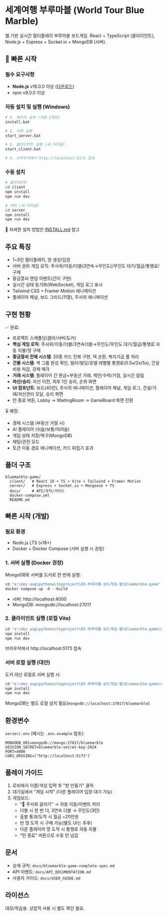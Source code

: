 # 세계여행 부루마블 (World Tour Blue Marble)

웹 기반 실시간 멀티플레이 부루마블 보드게임. React + TypeScript (클라이언트), Node.js + Express + Socket.io + MongoDB (서버).

## 🚀 빠른 시작

### 필수 요구사항
- **Node.js** v18.0.0 이상 ([다운로드](https://nodejs.org/))
- npm v9.0.0 이상

### 자동 설치 및 실행 (Windows)
```bash
# 1. 패키지 설치 (처음 1회만)
install.bat

# 2. 서버 실행
start_server.bat

# 3. 클라이언트 실행 (새 터미널)
start_client.bat

# 4. 브라우저에서 http://localhost:5173 접속
```

### 수동 설치
```bash
# 클라이언트
cd client
npm install
npm run dev

# 서버 (새 터미널)
cd server
npm install
npm run dev
```

📖 자세한 설치 방법은 [INSTALL.md](INSTALL.md) 참고

## 주요 특징
- 1~5인 멀티플레이, 방 생성/입장
- 서버 권위 게임 로직: 주사위/이동/더블(3연속→무인도)/무인도 대기/월급/통행료/구매
- 황금열쇠 랜덤 이벤트(간이 구현)
- 실시간 상태 동기화(WebSocket), 게임 로그 표시
- Tailwind CSS + Framer Motion 애니메이션
- 플레이어 패널, 보드 그리드(11열), 주사위 애니메이션

## 구현 현황
✅ 완료:
- 프로젝트 스캐폴딩(클라/서버/도커)
- **핵심 게임 로직**: 주사위/이동/더블/3연속더블→무인도/무인도 대기/월급/통행료 자동 지불/땅 구매
- **황금열쇠 전체 시스템**: 20종 카드 전체 구현, 덱 순환, 복지기금 풀 처리
- **건물 시스템**: 색 그룹 완성 확인, 빌라/빌딩/호텔 레벨별 통행료(0.5x/2x/5x), 건설 비용 차감, 강제 매각
- **거래 시스템**: 플레이어 간 현금+부동산 거래, 제안/수락/거절, 실시간 알림
- **파산/승리**: 자산 이전, 최후 1인 승리, 순위 화면
- **UI 컴포넌트**: 보드(40칸), 주사위 애니메이션, 플레이어 패널, 게임 로그, 건설/거래/자산관리 모달, 승리 화면
- 턴 종료 버튼, Lobby → WaitingRoom → GameBoard 화면 전환

⏳ 예정:
- 경매 시스템 (부동산 거절 시)
- AI 플레이어 (쉬움/보통/어려움)
- 게임 상태 저장/복구(MongoDB)
- 채팅/관전 모드
- 토큰 이동 경로 애니메이션, 카드 뒤집기 효과

## 폴더 구조
```
bluemarble-game/
  client/   # React 18 + TS + Vite + Tailwind + Framer Motion
  server/   # Express + Socket.io + Mongoose + TS
  docs/     # API/규칙/가이드
  docker-compose.yml
  README.md
```

## 빠른 시작 (개발)

### 필요 환경
- Node.js LTS (v18+)
- Docker + Docker Compose (서버 실행 시 권장)

### 1. 서버 실행 (Docker 권장)
MongoDB와 서버를 도커로 한 번에 실행:
```powershell
cd "e:\dev aug\pythonw\toyproject\03-부루마블-보드게임-웹\bluemarble-game"
docker compose up -d --build
```
- 서버: http://localhost:4000
- MongoDB: mongodb://localhost:27017

### 2. 클라이언트 실행 (로컬 Vite)
```powershell
cd "e:\dev aug\pythonw\toyproject\03-부루마블-보드게임-웹\bluemarble-game\client"
npm install
npm run dev
```
브라우저에서 http://localhost:5173 접속

### 서버 로컬 실행 (대안)
도커 대신 로컬로 서버 실행 시:
```powershell
cd "e:\dev aug\pythonw\toyproject\03-부루마블-보드게임-웹\bluemarble-game\server"
npm install
npm run dev
```
MongoDB는 별도 로컬 설치 필요(`mongodb://localhost:27017/bluemarble`)

## 환경변수
`server/.env` (예시는 `.env.example` 참조):
```
MONGODB_URI=mongodb://mongo:27017/bluemarble
SESSION_SECRET=bluemarble-secret-key-2024
PORT=4000
CORS_ORIGINS=["http://localhost:5173"]
```

## 플레이 가이드
1. 로비에서 이름/색상 입력 후 "방 만들기" 클릭
2. 대기실에서 "게임 시작" (다른 플레이어 입장 대기 가능)
3. 게임보드:
   - "🎲 주사위 굴리기" → 자동 이동/이벤트 처리
   - 더블 시 한 번 더, 3연속 더블 → 무인도(3턴)
   - 출발 통과/도착 시 월급 +20만원
   - 빈 땅 도착 시 구매 가능(별도 UI는 추후)
   - 다른 플레이어 땅 도착 시 통행료 자동 지불
   - "턴 종료" 버튼으로 수동 턴 넘김

## 문서
- 상세 규칙: `docs/bluemarble-game-complete-spec.md`
- API 이벤트: `docs/API_DOCUMENTATION.md`
- 사용자 가이드: `docs/USER_GUIDE.md`

## 라이선스
데모/학습용. 상업적 사용 시 별도 확인 필요.
